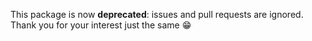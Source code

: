 This package is now **deprecated**: issues and pull requests are ignored. Thank you for your interest just the same :grin:
